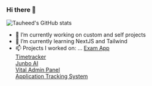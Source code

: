 ### Hi there 👋
![Tauheed's GitHub stats](https://github-readme-stats.vercel.app/api?username=tauheedbuttt&show_icons=true&theme=radical)

- 🔭 I’m currently working on custom and self projects
- 🌱 I’m currently learning NextJS and Tailwind
- 📫 Projects I worked on: ...
[Exam App](https://exam-344f2.web.app)<br>
[Timetracker](https://mytimetracker.app)<br>
[Junbo AI](https://junboai.com)<br>
[Vital Admin Panel](http://Vitalkw.com)<br>
[Application Tracking System](https://github.com/tauheedbuttt/application-tracking-system)<br>

<!--
**tauheedbuttt/tauheedbuttt** is a ✨ _special_ ✨ repository because its `README.md` (this file) appears on your GitHub profile.

Here are some ideas to get you started:

- 🔭 I’m currently working on ...
- 🌱 I’m currently learning ...
- 👯 I’m looking to collaborate on ...
- 🤔 I’m looking for help with ...
- 💬 Ask me about ...
- 📫 How to reach me: ...
- 😄 Pronouns: ...
- ⚡ Fun fact: ...
-->
